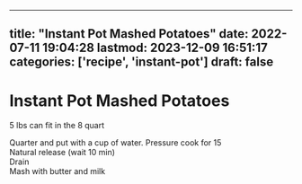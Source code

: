 
---
title: "Instant Pot Mashed Potatoes"
date: 2022-07-11 19:04:28
lastmod: 2023-12-09 16:51:17
categories: ['recipe', 'instant-pot']
draft: false
---


# Instant Pot Mashed Potatoes
5 lbs can fit in the 8 quart

Quarter and put with a cup of water. Pressure cook for 15  
Natural release (wait 10 min)  
Drain  
Mash with butter and milk

<!-- #public #recipe #instant-pot -->

<!-- {BearID:776DF90B-40BB-4236-855B-2F4990AEC59F-29888-000007047325D702} -->
